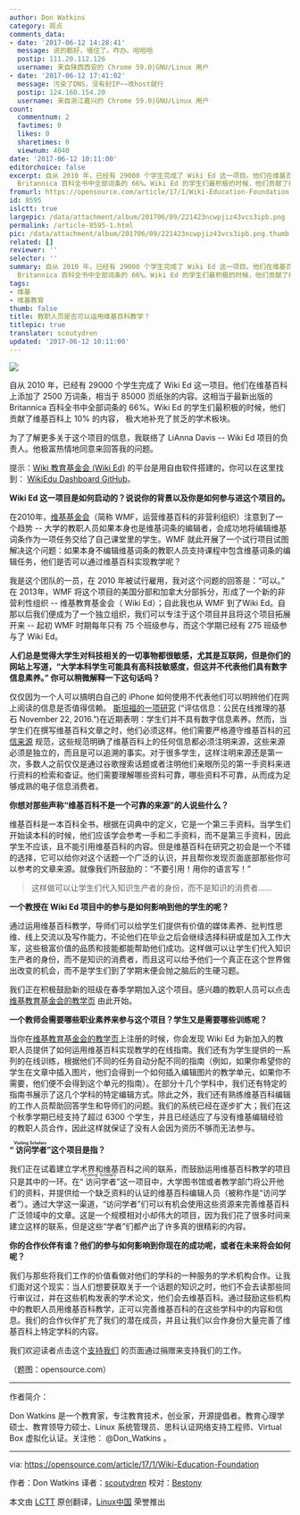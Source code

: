 ```yaml
---
author: Don Watkins
category: 观点
comments_data:
- date: '2017-06-12 14:28:41'
  message: 说的都好，墙住了。咋办。哈哈哈
  postip: 111.20.112.126
  username: 来自陕西西安的 Chrome 59.0|GNU/Linux 用户
- date: '2017-06-12 17:41:02'
  message: 污染了DNS，没有封IP~~改host就行
  postip: 124.160.154.20
  username: 来自浙江嘉兴的 Chrome 59.0|GNU/Linux 用户
count:
  commentnum: 2
  favtimes: 0
  likes: 0
  sharetimes: 0
  viewnum: 4040
date: '2017-06-12 10:11:00'
editorchoice: false
excerpt: 自从 2010 年，已经有 29000 个学生完成了 Wiki Ed 这一项目。他们在维基百科上添加了 2500 万词条，相当于 85000 页纸张的内容。这相当于最新出版的
  Britannica 百科全书中全部词条的 66%。Wiki Ed 的学生们最积极的时候，他们贡献了维基百科上 10% 的内容， 极大地补充了贫乏的学术板块。
fromurl: https://opensource.com/article/17/1/Wiki-Education-Foundation
id: 8595
islctt: true
largepic: /data/attachment/album/201706/09/221423ncwpjiz43vcs3ipb.png
permalink: /article-8595-1.html
pic: /data/attachment/album/201706/09/221423ncwpjiz43vcs3ipb.png.thumb.jpg
related: []
reviewer: ''
selector: ''
summary: 自从 2010 年，已经有 29000 个学生完成了 Wiki Ed 这一项目。他们在维基百科上添加了 2500 万词条，相当于 85000 页纸张的内容。这相当于最新出版的
  Britannica 百科全书中全部词条的 66%。Wiki Ed 的学生们最积极的时候，他们贡献了维基百科上 10% 的内容， 极大地补充了贫乏的学术板块。
tags:
- 维基
- 维基教育
thumb: false
title: 教职人员是否可以运用维基百科教学？
titlepic: true
translator: scoutydren
updated: '2017-06-12 10:11:00'
---
```


![](/data/attachment/album/201706/09/221423ncwpjiz43vcs3ipb.png)


自从 2010 年，已经有 29000 个学生完成了 Wiki Ed 这一项目。他们在维基百科上添加了 2500 万词条，相当于 85000 页纸张的内容。这相当于最新出版的 Britannica 百科全书中全部词条的 66%。Wiki Ed 的学生们最积极的时候，他们贡献了维基百科上 10% 的内容， 极大地补充了贫乏的学术板块。


为了了解更多关于这个项目的信息，我联络了 LiAnna Davis -- Wiki Ed 项目的负责人。他极富热情地同意来回答我的问题。


提示：[Wiki 教育基金会 (Wiki Ed)](https://wikiedu.org/) 的平台是用自由软件搭建的，你可以在这里找到： [WikiEdu Dashboard GitHub](https://github.com/WikiEducationFoundation/WikiEduDashboard)。


**Wiki Ed 这一项目是如何启动的？说说你的背景以及你是如何参与进这个项目的。**


在2010年，[维基基金会](https://wikimediafoundation.org/wiki/Home)（简称 WMF，运营维基百科的非营利组织）注意到了一个趋势 -- 大学的教职人员如果本身也是维基词条的编辑者，会成功地将编辑维基词条作为一项任务交给了自己课堂里的学生。WMF 就此开展了一个试行项目试图解决这个问题：如果本身不编辑维基词条的教职人员支持课程中包含维基词条的编辑任务，他们是否可以通过维基百科实现教学呢？


我是这个团队的一员，在 2010 年被试行雇用，我对这个问题的回答是：“可以。” 在 2013年，WMF 将这个项目的美国分部和加拿大分部拆分，形成了一个新的非营利性组织 -- 维基教育基金会（ Wiki Ed）；自此我也从 WMF 到了Wiki Ed。自那以后我们便成为了一个独立组织，我们可以专注于这个项目并且将这个项目拓展开来 -- 起初 WMF 时期每年只有 75 个班级参与，而这个学期已经有 275 班级参与了 Wiki Ed。


**人们总是觉得大学生对科技相关的一切事物都很敏感，尤其是互联网，但是你们的网站上写道，“大学本科学生可能具有高科技敏感度，但这并不代表他们具有数字信息素养。” 你可以稍微解释一下这句话吗？**


仅仅因为一个人可以搞明白自己的 iPhone 如何使用不代表他们可以明辨他们在网上阅读的信息是否值得信赖。 [斯坦福的一项研究](https://sheg.stanford.edu/upload/V3LessonPlans/Executive%20Summary%2011.21.16.pdf) (“评估信息：公民在线推理的基石 November 22, 2016.”)在近期表明：学生们并不具有数字信息素养。然而，当学生们在撰写维基百科文章之时，他们必须这样。他们需要严格遵守维基百科的[可信来源](https://en.wikipedia.org/wiki/Wikipedia:Identifying_reliable_sources) 规范，这些规范明确了维基百科上的任何信息都必须注明来源，这些来源必须是独立的，而且是可以追溯的事实。对于很多学生，这样注明来源还是第一次，多数人之前仅仅是通过谷歌搜索话题或者注明他们亲眼所见的第一手资料来进行资料的检索和查证。他们需要理解哪些资料可靠，哪些资料不可靠，从而成为足够成熟的电子信息消费者。


**你想对那些声称“维基百科不是一个可靠的来源”的人说些什么？**


维基百科是一本百科全书，根据在词典中的定义，它是一个第三手资料。当学生们开始读本科的时候，他们应该学会参考一手和二手资料，而不是第三手资料，因此学生不应该，且不能引用维基百科的内容。但是维基百科在研究之初会是一个不错的选择，它可以给你对这个话题一个广泛的认识，并且帮你发现页面底部那些你可以参考的文章来源。就像我们所鼓励的：“不要引用！用你的语言写！”



> 
> 这样做可以让学生们代入知识生产者的身份，而不是知识的消费者……
> 
> 
> 


**一个教授在 Wiki Ed 项目中的参与是如何影响到他的学生的呢？**


通过运用维基百科教学，导师们可以给学生们提供有价值的媒体素养、批判性思维、线上交流以及写作能力，不论他们在毕业之后会继续选择科研或是加入工作大军，这些极富价值的品质和技能都能帮助他们成功。这样做可以让学生们代入知识生产者的身份，而不是知识的消费者，而且这可以给予他们一个真正在这个世界做出改变的机会，而不是学生们到了学期末便会抛之脑后的生硬习题。


我们正在积极鼓励新的班级在春季学期加入这个项目。感兴趣的教职人员可以点击 [维基教育基金会的教学页](https://teach.wikiedu.org/) 由此开始。


**一个教师会需要哪些职业素养来参与这个项目？学生又是需要哪些训练呢？**


当你在[维基教育基金会的教学页](http://teach.wikiedu.org/)上注册的时候，你会发现 Wiki Ed 为新加入的教职人员提供了如何运用维基百科实现教学的在线指南。我们还有为学生提供的一系列的在线训练，根据他们不同的任务自动分配不同的指南（例如，如果你希望你的学生在文章中插入图片，他们会得到一个如何插入编辑图片的教学单元，如果你不需要，他们便不会得到这个单元的指南）。在部分十几个学科中，我们还有特定的指南书展示了这几个学科的特定编辑方式。除此之外，我们还有熟练维基百科编辑的工作人员帮助回答学生和导师们的问题。我们的系统已经在逐步扩大；我们在这个秋季学期已经支持了超过 6300 个学生，并且已经适应了与没有维基编辑经验的教职人员合作，因此这样就保证了没有人会因为资历不够而无法参与。


**“<ruby> 访问学者 <rt>  Visiting Scholars </rt></ruby>”这个项目是指？**


我们正在试着建立学术界和维基百科之间的联系，而鼓励运用维基百科教学的项目只是其中的一环。在“<ruby> 访问学者 <rt>  Visiting Scholars </rt></ruby>”这一项目中，大学图书馆或者教学部门将公开他们的资料，并提供给一个缺乏资料的认证的维基百科编辑人员（被称作是“访问学者”）。通过大学这一渠道，“访问学者”们可以有机会使用这些资源来完善维基百科广泛领域中的文章。这是一个规模相对小却伟大的项目，因为我们花了很多时间来建立这样的联系，但是这些“学者”们都产出了许多真的很精彩的内容。


**你的合作伙伴有谁？他们的参与如何影响到你现在的成功呢，或者在未来将会如何呢？**


我们与那些将我们工作的价值看做对他们的学科的一种服务的学术机构合作。让我们面对这个现实：当人们想要获取关于一个话题的知识之时，他们不会去读那些同行审议过，并在这些机构发表的学术论文，他们会去维基百科。通过鼓励这些机构中的教职人员用维基百科教学，正可以完善维基百科的在这些学科中的内容和信息。我们的合作伙伴扩充了我们的潜在成员，并且让我们以合作身份大量完善了维基百科上特定学科的内容。


我们欢迎读者点击这个[支持我们](http://wikiedu.org/donate) 的页面通过捐赠来支持我们的工作。


（题图：opensource.com）




---


作者简介：


Don Watkins 是一个教育家，专注教育技术，创业家，开源提倡者。教育心理学硕士、教育领导力硕士、Linux 系统管理员、思科认证网络支持工程师、Virtual Box 虚拟化认证。关注他： @Don\_Watkins 。




---


via: <https://opensource.com/article/17/1/Wiki-Education-Foundation>


作者：Don Watkins 译者：[scoutydren](https://github.com/scoutydren) 校对：[Bestony](https://github.com/Bestony)


本文由 [LCTT](https://github.com/LCTT/TranslateProject) 原创翻译，[Linux中国](http://linux.cn/) 荣誉推出